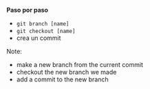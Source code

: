 **Paso por paso**
- `git branch [name]`
- `git checkout [name]`
- crea un commit

Note:
- make a new branch from the current commit
- checkout the new branch we made
- add a commit to the new branch
